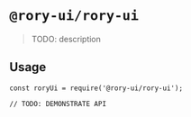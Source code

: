 # `@rory-ui/rory-ui`

> TODO: description

## Usage

```
const roryUi = require('@rory-ui/rory-ui');

// TODO: DEMONSTRATE API
```

